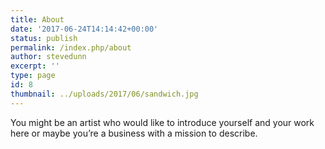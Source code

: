 ```yaml
---
title: About
date: '2017-06-24T14:14:42+00:00'
status: publish
permalink: /index.php/about
author: stevedunn
excerpt: ''
type: page
id: 8
thumbnail: ../uploads/2017/06/sandwich.jpg
---
```

You might be an artist who would like to introduce yourself and your work here or maybe you’re a business with a mission to describe.